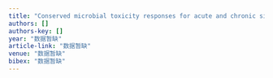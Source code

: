 ```yaml
---
title: "Conserved microbial toxicity responses for acute and chronic silver nanoparticle treatments in wetland mesocosms"
authors: []
authors-key: []
year: "数据暂缺"
article-link: "数据暂缺"
venue: "数据暂缺"
bibex: "数据暂缺"
---
```


